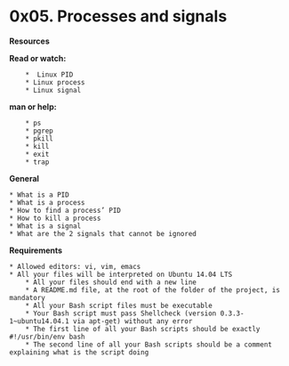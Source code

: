 # **0x05. Processes and signals**

**Resources**

**Read or watch:**

        *  Linux PID
        * Linux process
        * Linux signal

**man or help:**

        * ps
        * pgrep
        * pkill
        * kill
        * exit
        * trap

**General**

	* What is a PID
	* What is a process
	* How to find a process’ PID
	* How to kill a process
	* What is a signal
	* What are the 2 signals that cannot be ignored

**Requirements**

	* Allowed editors: vi, vim, emacs
	* All your files will be interpreted on Ubuntu 14.04 LTS
        * All your files should end with a new line
        * A README.md file, at the root of the folder of the project, is mandatory
        * All your Bash script files must be executable
        * Your Bash script must pass Shellcheck (version 0.3.3-1~ubuntu14.04.1 via apt-get) without any error
        * The first line of all your Bash scripts should be exactly #!/usr/bin/env bash
        * The second line of all your Bash scripts should be a comment explaining what is the script doing